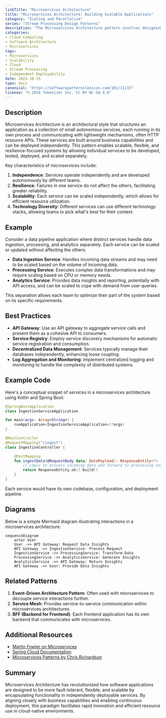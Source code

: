 ```yaml
---
linkTitle: "Microservices Architecture"
title: "Microservices Architecture: Building Scalable Applications"
category: "Scaling and Parallelism"
series: "Stream Processing Design Patterns"
description: "The Microservices Architecture pattern involves designing applications as a suite of small, independently deployable services that can be scaled horizontally to meet demands."
categories:
- Cloud Computing
- Software Architecture
- Microservices
tags:
- Microservices
- Scalability
- Cloud
- Stream Processing
- Independent Deployability
date: 2023-10-15
type: docs
canonical: "https://softwarepatternslexicon.com/101/11/15"
license: "© 2024 Tokenizer Inc. CC BY-NC-SA 4.0"
---
```



## Description

Microservices Architecture is an architectural style that structures an application as a collection of small autonomous services, each running in its own process and communicating with lightweight mechanisms, often HTTP resource APIs. These services are built around business capabilities and can be deployed independently. This pattern enables scalable, flexible, and resilience-focused systems by allowing individual services to be developed, tested, deployed, and scaled separately.

Key characteristics of microservices include:

1. **Independence**: Services operate independently and are developed autonomously by different teams.
2. **Resilience**: Failures in one service do not affect the others, facilitating greater reliability.
3. **Scalability**: Each service can be scaled independently, which allows for efficient resource utilization.
4. **Technology Diversity**: Different services can use different technology stacks, allowing teams to pick what's best for their context.

## Example

Consider a data pipeline application where distinct services handle data ingestion, processing, and analytics separately. Each service can be scaled or updated without affecting the others:

- **Data Ingestion Service**: Handles incoming data streams and may need to be scaled based on the volume of incoming data.
- **Processing Service**: Executes complex data transformations and may require scaling based on CPU or memory needs.
- **Analytics Service**: Provides data insights and reporting, potentially with API access, and can be scaled to cope with demand from user queries.

This separation allows each team to optimize their part of the system based on its specific requirements.

## Best Practices

- **API Gateway**: Use an API gateway to aggregate service calls and present them as a cohesive API to consumers.
- **Service Registry**: Employ service discovery mechanisms for automatic service registration and consumption.
- **Decentralized Data Management**: Services typically manage their databases independently, enhancing loose coupling.
- **Log Aggregation and Monitoring**: Implement centralized logging and monitoring to handle the complexity of distributed systems.

## Example Code

Here's a conceptual snippet of services in a microservices architecture using Kotlin and Spring Boot:

```kotlin
@SpringBootApplication
class IngestionServiceApplication

fun main(args: Array<String>) {
    runApplication<IngestionServiceApplication>(*args)
}

@RestController
@RequestMapping("/ingest")
class IngestionController {

    @PostMapping
    fun ingestData(@RequestBody data: DataPayload): ResponseEntity<*> {
        // Logic to process incoming data and forward to processing service
        return ResponseEntity.ok().build()
    }
}
```

Each service would have its own codebase, configuration, and deployment pipeline.

## Diagrams

Below is a simple Mermaid diagram illustrating interactions in a microservices architecture:

```mermaid
sequenceDiagram
    actor User
    User ->> API Gateway: Request Data Insights
    API Gateway ->> IngestionService: Process Request
    IngestionService ->> ProcessingService: Transform Data
    ProcessingService ->> AnalyticsService: Generate Insights
    AnalyticsService ->> API Gateway: Return Insights
    API Gateway ->> User: Provide Data Insights
```

## Related Patterns

1. **Event-Driven Architecture Pattern**: Often used with microservices to decouple service interactions further.
2. **Service Mesh**: Provides service-to-service communication within microservices architectures.
3. **BFF (Backend for Frontend)**: Each frontend application has its own backend that communicates with micrоservices.

## Additional Resources

- [Martin Fowler on Microservices](https://martinfowler.com/articles/microservices.html)
- [Spring Cloud Documentation](https://spring.io/projects/spring-cloud)
- [Microservices Patterns by Chris Richardson](https://microservices.io/patterns/index.html)

## Summary

Microservices Architecture has revolutionized how software applications are designed to be more fault-tolerant, flexible, and scalable by encapsulating functionality in independently deployable services. By aligning closely with business capabilities and enabling continuous deployment, this paradigm facilitates rapid innovation and efficient resource use in cloud-native environments.
